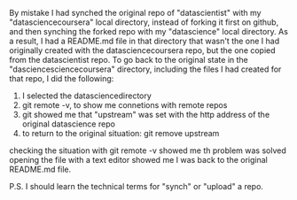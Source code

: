 By mistake I had synched the original repo of "datascientist" with my "datasciencecoursera" local directory, instead of forking it first on github, and then synching the forked repo with my "datascience" local directory. 
As a result, I had a README.md file in that directory that wasn't the one I had originally created with the datasciencecoursera repo, but the one copied from the datascientist repo.
To go back to the original state in the "dasciencesciencecoursera" directory, including the files I had created for that repo, I did the following:
1. I selected the datasciencedirectory
2. git remote -v, to show me connetions with remote repos
3. git showed me that "upstream" was set with the http address of the original datascience repo
4. to return to the original situation: git remove upstream

checking the situation with git remote -v showed me th problem was solved
opening the file with a text editor showed me I was back to the original README.md file.

P.S. I should learn the technical terms for "synch" or "upload" a repo.